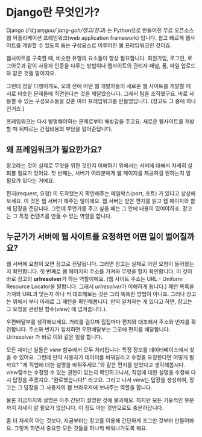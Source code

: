 # Django란 무엇인가?

Django (*/ˈdʒæŋɡoʊ/ jang-goh/쟁고/장고*) 는 Python으로 만들어진 무료 오픈소스 웹 어플리케이션 프레임워크(web application framework) 입니다. 쉽고 빠르게 웹사이트를 개발할 수 있도록 돕는 구성요소로 이루어진 웹 프레임워크인 것이죠.

웹사이트를 구축할 때, 비슷한 유형의 요소들이 항상 필요합니다. 회원가입, 로그인, 로그아웃과 같이 사용자 인증을 다루는 방법이나 웹사이트의 관리자 패널, 폼, 파일 업로드와 같은 것들 말이지요.

그런데 정말 다행이게도, 오래 전에 어떤 웹 개발자들이 새로운 웹 사이트를 개발할 때 서로 비슷한 문제들에 직면한다는 것을 깨달았습니다. 그래서 팀을 조직했구요. 바로 사용할 수 있는 구성요소들을 갖춘 여러 프레임워크를 만들었답니다. (장고도 그 중에 하나인거죠.)

프레임워크는 다시 발명해야하는 문제로부터 해방감을 주고요. 새로운 웹사이트를 개발할 때 뒤따르는 간접비용의 부담을 덜어준답니다.

## 왜 프레임워크가 필요한가요?

장고라는 것이 실제로 무엇을 위한 것인지 이해하기 위해서는 서버에 대해서 자세히 살펴볼 필요가 있어요. 첫 번째는, 서버가 여러분에게 웹 페이지를 제공하길 원하는지 알 필요가 있다는 거에요.

편지(request, 요청) 이 도착했는지 확인해주는 메일박스(port, 포트) 가 있다고 상상해보세요. 이 것은 웹 서버가 해주는 일이에요. 웹 서버는 받은 편지를 읽고 웹 페이지와 함께 답장을 준답니다. 그런데 무언가를 주고 싶을 때는 그 안에 내용이 있어야하죠. 장고는 그 특정 컨텐츠를 만들 수 있는 역할을 합니다.

## 누군가가 서버에 웹 사이트를 요청하면 어떤 일이 벌어질까요?

웹 서버에 요청이 오면 장고로 전달됩니다. 그러면 장고는 실제로 어떤 요청이 들어왔는지 확인합니다. 첫 번째로 웹 페이지의 주소를 가져와 무엇을 할지 확인합니다. 이 것이 바로 장고의 **urlresolver**가 하는 역할이에요. (웹 사이트 주소는 URL - Uniform Resource Locator을 말합니다. 그래서 *urlresolver*가 이해하게 됩니다.) 패턴 목록을 가져와 URL과 맞는지 하나 씩 대조해보는 것은 그리 똑똑한 방법이 아니죠. 그러나 장고는 위에서 부터 아래로 그 패턴을 확인해봅니다. 만약 일치하는 게 있다고 하면, 장고는 그 요청을 관련된 함수(*view*) 에 넘겨줍니다.).

우편배달부를 생각해보세요. 거리를 걸으며 집집마다 편지와 대조해서 주소와 번지를 확인합니다. 주소와 번지가 일치하면 우편배달부는 그곳에 편지를 배달합니다. Urlresolver 가 바로 이와 같은 일을 합니다.

모든 재미난 일들은 *view* 함수에서 모두 처리됩니다: 특정 정보를 데이터베이스에서 찾을 수 있어요. 그런데 만약 사용자가 데이터를 바꿔달라고 수정을 요청한다면 어떻게 될까요? "제 직업에 대한 설명을 바꿔주세요."와 같은 편지를 받았다고 생각해봅시다. *view*함수는 수정할 수 있는 권한이 있는지 확인하고나서, 직업에 대한 설명을 수정해 다시 답장을 주겠지요. "완료했습니다!" 라고요. 그리고 나서 *view*는 답장을 생성하여, 장고는 그 답장을 그 사용자의 웹 브라우저에 보내주는 역할을 합니다.

물론 지금까지의 설명은 아주 간단히 설명한 것에 불과해요. 하지만 모든 기술적인 부분까지 자세히 알 필요가 없답니다. 이 정도 아는 것만으로도 충분하답니다.

좀 더 자세히 아는 것보다, 지금부터는 장고를 이용해 간단하게 조그만 것부터 만들어봐요. 그렇게 하면서 중요한 모든 것들을 하나씩 배워나가도록 해요.